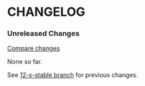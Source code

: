 # CHANGELOG

### Unreleased Changes

[Compare changes](https://github.com/codevise/pageflow/compare/12-x-stable...master)

None so far.

See
[12-x-stable branch](https://github.com/codevise/pageflow/blob/12-x-stable/CHANGELOG.md)
for previous changes.
